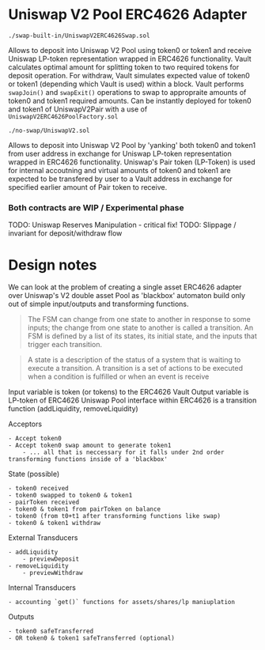 # Uniswap V2 Pool ERC4626 Adapter

`./swap-built-in/UniswapV2ERC4626Swap.sol`

Allows to deposit into Uniswap V2 Pool using token0 or token1 and receive Uniswap LP-token representation wrapped in ERC4626 functionality. Vault calculates optimal amount for splitting token to two required tokens for deposit operation. For withdraw, Vault simulates expected value of token0 or token1 (depending which Vault is used) within a block. Vault performs `swapJoin()` and `swapExit()` operations to swap to appropraite amounts of token0 and token1 required amounts. Can be instantly deployed for token0 and token1 of UniswapV2Pair with a use of `UniswapV2ERC4626PoolFactory.sol`

`./no-swap/UniswapV2.sol`

Allows to deposit into Uniswap V2 Pool by 'yanking' both token0 and token1 from user address in exchange for Uniswap LP-token representation wrapped in ERC4626 functionality. Uniswap's Pair token (LP-Token) is used for internal accoutning and virtual amounts of token0 and token1 are expected to be transfered by user to a Vault address in exchange for specified earlier amount of Pair token to receive. 

### Both contracts are WIP / Experimental phase

TODO: Uniswap Reserves Manipulation - critical fix!
TODO: Slippage / invariant for deposit/withdraw flow

# Design notes

We can look at the problem of creating a single asset ERC4626 adapter over Uniswap's V2 double asset Pool as 'blackbox' automaton build only out of simple input/outputs and transforming functions.

> The FSM can change from one state to another in response to some inputs; the change from one state to another is called a transition. An FSM is defined by a list of its states, its initial state, and the inputs that trigger each transition.

> A state is a description of the status of a system that is waiting to execute a transition. A transition is a set of actions to be executed when a condition is fulfilled or when an event is receive

Input variable is token (or tokens) to the ERC4626 Vault
Output variable is LP-token of ERC4626
Uniswap Pool interface within ERC4626 is a transition function (addLiquidity, removeLiquidity)

Acceptors

    - Accept token0
    - Accept token0 swap amount to generate token1
        - ... all that is neccessary for it falls under 2nd order transforming functions inside of a 'blackbox'

State (possible)

    - token0 received
    - token0 swapped to token0 & token1
    - pairToken received
    - token0 & token1 from pairToken on balance
    - token0 (from t0+t1 after transforming functions like swap)
    - token0 & token1 withdraw

External Transducers

    - addLiquidity
        - previewDeposit
    - removeLiquidity
        - previewWithdraw

Internal Transducers

    - accounting `get()` functions for assets/shares/lp maniuplation

Outputs

    - token0 safeTransferred 
    - OR token0 & token1 safeTransferred (optional)
